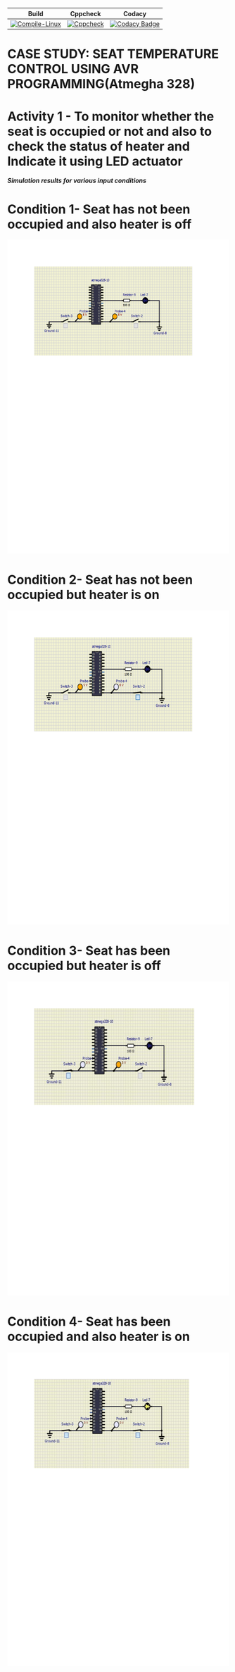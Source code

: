 Build | Cppcheck | Codacy
----- | -------- | ------
[![Compile-Linux](https://github.com/256604/EmbeddedC/actions/workflows/Build.yml/badge.svg)](https://github.com/256604/EmbeddedC/actions/workflows/Build.yml) | [![Cppcheck](https://github.com/256604/EmbeddedC/actions/workflows/CodeQuality.yml/badge.svg)](https://github.com/256604/EmbeddedC/actions/workflows/CodeQuality.yml) | [![Codacy Badge](https://app.codacy.com/project/badge/Grade/f01157f03d534fe0bdb5613441158be9)](https://www.codacy.com/gh/256604/EmbeddedC/dashboard?utm_source=github.com&amp;utm_medium=referral&amp;utm_content=256604/EmbeddedC&amp;utm_campaign=Badge_Grade) |
# CASE STUDY: SEAT TEMPERATURE CONTROL USING AVR PROGRAMMING(Atmegha 328)
# Activity 1 - To monitor whether the seat is occupied or not and also to check the status of heater and Indicate it using LED actuator
***Simulation results for various input conditions***
# Condition 1- Seat has not been occupied and also heater is off
![Image](https://github.com/256604/EmbeddedC/blob/main/simulation/Condition1.png)
# Condition 2- Seat has not been occupied but heater is on
![Image](https://github.com/256604/EmbeddedC/blob/main/simulation/Condition2.png)
# Condition 3- Seat has been occupied but heater is off
![Image](https://github.com/256604/EmbeddedC/blob/main/simulation/Condition3.png)
# Condition 4- Seat has been occupied and also heater is on
![Image](https://github.com/256604/EmbeddedC/blob/main/simulation/Condition4.png)

